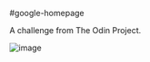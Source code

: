 #google-homepage

A challenge from The Odin Project.

![image](https://user-images.githubusercontent.com/62126208/126711943-dfd9f271-0e43-4126-98f0-cef3bb5aefa1.png)
